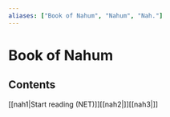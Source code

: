 ```yaml
---
aliases: ["Book of Nahum", "Nahum", "Nah."]
---
```

# Book of Nahum
## Contents
[[nah1|Start reading (NET)]][[nah2|]][[nah3|]]